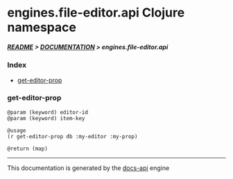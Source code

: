 
# engines.file-editor.api Clojure namespace

##### [README](../../../../README.md) > [DOCUMENTATION](../../../COVER.md) > engines.file-editor.api

### Index

- [get-editor-prop](#get-editor-prop)

### get-editor-prop

```
@param (keyword) editor-id
@param (keyword) item-key
```

```
@usage
(r get-editor-prop db :my-editor :my-prop)
```

```
@return (map)
```

---

This documentation is generated by the [docs-api](https://github.com/bithandshake/docs-api) engine

